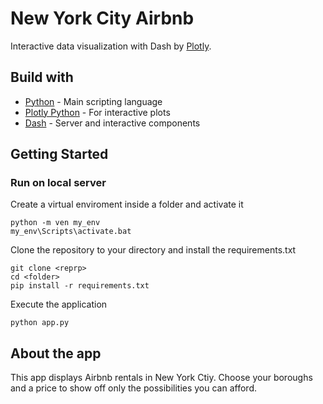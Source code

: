 # New York City Airbnb 
Interactive data visualization with Dash by [Plotly](https://plot.ly/).

## Build with
- [Python](https://www.python.org/) - Main scripting language
- [Plotly Python](https://plot.ly/python/) - For interactive plots
- [Dash](https://dash.plot.ly/) - Server and interactive components


## Getting Started 

### Run on local server
Create a virtual enviroment inside a folder and activate it
```
python -m ven my_env
my_env\Scripts\activate.bat
```
Clone the repository to your directory and install the requirements.txt
```
git clone <reprp>
cd <folder>
pip install -r requirements.txt
```
Execute the application
```
python app.py
```

## About the app
This app displays Airbnb rentals in New York Ctiy. Choose your boroughs and a price to show off only the possibilities you can afford.

  
  
  
